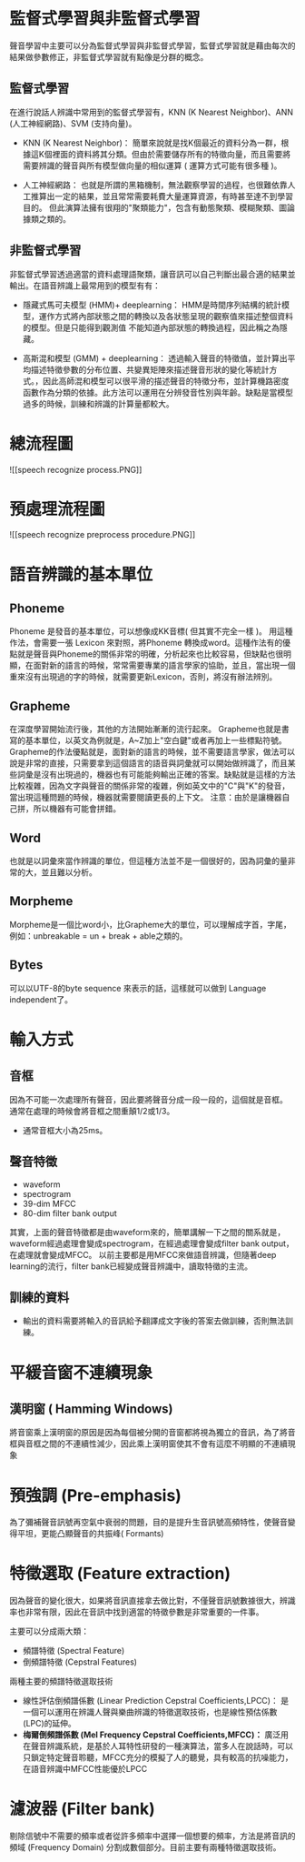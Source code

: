 
# 監督式學習與非監督式學習
聲音學習中主要可以分為監督式學習與非監督式學習，監督式學習就是藉由每次的結果做參數修正，非監督式學習就有點像是分群的概念。
## 監督式學習
在進行說話人辨識中常用到的監督式學習有，KNN (K Nearest Neighbor)、ANN (人工神經網路)、SVM (支持向量)。
* KNN (K Nearest Neighbor)：
簡單來說就是找K個最近的資料分為一群，根據這K個裡面的資料將其分類。但由於需要儲存所有的特徵向量，而且需要將需要辨識的聲音與所有模型做向量的相似運算 ( 運算方式可能有很多種 )。

* 人工神經網路：
也就是所謂的黑箱機制，無法觀察學習的過程，也很難依靠人工推算出一定的結果，並且常常需要耗費大量運算資源，有時甚至達不到學習目的。
但此演算法擁有很翔的"聚類能力"，包含有動態聚類、模糊聚類、圖論據類之類的。

## 非監督式學習
非監督式學習透過適當的資料處理語聚類，讓音訊可以自己判斷出最合適的結果並輸出。在語音辨識上最常用到的模型有有：
* 隱藏式馬可夫模型 (HMM)+ deeplearning：
HMM是時間序列結構的統計模型，運作方式將內部狀態之間的轉換以及各狀態呈現的觀察值來描述整個資料的模型。但是只能得到觀測值 不能知道內部狀態的轉換過程，因此稱之為隱藏。

* 高斯混和模型 (GMM) + deeplearning：
透過輸入聲音的特徵值，並計算出平均描述特徵參數的分布位置、共變異矩陣來描述聲音形狀的變化等統計方式。，因此高師混和模型可以很平滑的描述聲音的特徵分布，並計算機路密度函數作為分類的依據。此方法可以運用在分辨發音性別與年齡。缺點是當模型過多的時候，訓練和辨識的計算量都較大。

# 總流程圖
![[speech recognize process.PNG]]

# 預處理流程圖
![[speech recognize preprocess procedure.PNG]]

# 語音辨識的基本單位

## Phoneme
Phoneme 是發音的基本單位，可以想像成KK音標( 但其實不完全一樣 )。
用這種作法，會需要一張 Lexicon 來對照，將Phoneme 轉換成word。這種作法有的優點就是聲音與Phoneme的關係非常的明確，分析起來也比較容易，但缺點也很明顯，在面對新的語言的時候，常常需要專業的語言學家的協助，並且，當出現一個重來沒有出現過的字的時候，就需要更新Lexicon，否則，將沒有辦法辨別。
## Grapheme
在深度學習開始流行後，其他的方法開始漸漸的流行起來。
Grapheme也就是書寫的基本單位，以英文為例就是，A~Z加上"空白鍵"或者再加上一些標點符號。
Grapheme的作法優點就是，面對新的語言的時候，並不需要語言學家，做法可以說是非常的直接，只需要拿到這個語言的語音與詞彙就可以開始做辨識了，而且某些詞彙是沒有出現過的，機器也有可能能夠輸出正確的答案。缺點就是這樣的方法比較複雜，因為文字與聲音的關係非常的複雜，例如英文中的"C"與"K"的發音，當出現這種問題的時候，機器就需要閱讀更長的上下文。
注意：由於是讓機器自己拼，所以機器有可能會拼錯。
## Word
也就是以詞彙來當作辨識的單位，但這種方法並不是一個很好的，因為詞彙的量非常的大，並且難以分析。
## Morpheme
Morpheme是一個比word小，比Grapheme大的單位，可以理解成字首，字尾，例如：unbreakable = un + break + able之類的。
## Bytes
可以以UTF-8的byte sequence 來表示的話，這樣就可以做到 Language independent了。

# 輸入方式
## 音框
因為不可能一次處理所有聲音，因此要將聲音分成一段一段的，這個就是音框。
通常在處理的時候會將音框之間重顛1/2或1/3。
- 通常音框大小為25ms。

## 聲音特徵
* waveform
* spectrogram
* 39-dim MFCC
* 80-dim filter bank output

其實，上面的聲音特徵都是由waveform來的，簡單講解一下之間的關系就是，waveform經過處理會變成spectrogram，在經過處理會變成filter bank output，在處理就會變成MFCC。
以前主要都是用MFCC來做語音辨識，但隨著deep learning的流行，filter bank已經變成聲音辨識中，讀取特徵的主流。

## 訓練的資料
* 輸出的資料需要將輸入的音訊給予翻譯成文字後的答案去做訓練，否則無法訓練。


# 平緩音窗不連續現象
## 漢明窗 ( Hamming Windows)
將音窗乘上漢明窗的原因是因為每個被分開的音窗都將視為獨立的音訊，為了將音框與音框之間的不連續性減少，因此乘上漢明窗使其不會有這麼不明顯的不連續現象

# 預強調 (Pre-emphasis)
為了彌補聲音訊號再空氣中衰弱的問題，目的是提升生音訊號高頻特性，使聲音變得平坦，更能凸顯聲音的共振峰( Formants) 

# 特徵選取 (Feature extraction)
因為聲音的變化很大，如果將音訊直接拿去做比對，不僅聲音訊號數據很大，辨識率也非常有限，因此在音訊中找到適當的特徵參數是非常重要的一件事。

主要可以分成兩大類：
* 頻譜特徵 (Spectral Feature)
* 倒頻譜特徵 (Cepstral Features)

兩種主要的頻譜特徵選取技術
* 線性評估倒頻譜係數 (Linear Prediction Cepstral Coefficients,LPCC)：
是一個可以運用在辨識人聲與樂曲辨識的特徵選取技術，也是線性預估係數(LPC)的延伸。
* **梅爾倒頻譜係數 (Mel Frequency Cepstral Coefficients,MFCC)：**
廣泛用在聲音辨識系統，是基於人耳特性研發的一種演算法，當多人在說話時，可以只鎖定特定聲音聆聽，MFCC充分的模擬了人的聽覺，具有較高的抗噪能力，在語音辨識中MFCC性能優於LPCC


# 濾波器 (Filter bank)
剔除信號中不需要的頻率或者從許多頻率中選擇一個想要的頻率，方法是將音訊的頻域 (Frequency Domain) 分割成數個部分。目前主要有兩種特徵選取技術。